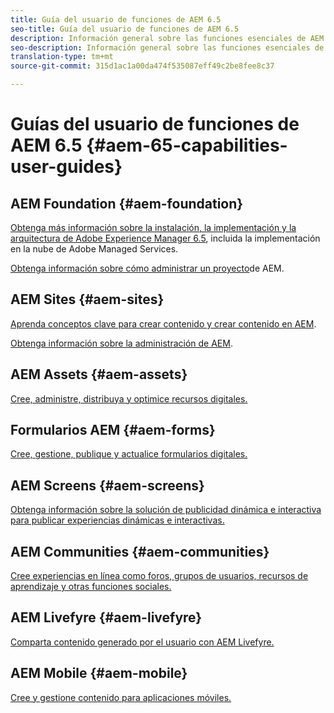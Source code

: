 ```yaml
---
title: Guía del usuario de funciones de AEM 6.5
seo-title: Guía del usuario de funciones de AEM 6.5
description: Información general sobre las funciones esenciales de AEM 6.5
seo-description: Información general sobre las funciones esenciales de AEM 6.5
translation-type: tm+mt
source-git-commit: 315d1ac1a00da474f535087eff49c2be8fee8c37

---
```



# Guías del usuario de funciones de AEM 6.5 {#aem-65-capabilities-user-guides}

## AEM Foundation {#aem-foundation}

[Obtenga más información sobre la instalación, la implementación y la arquitectura de Adobe Experience Manager 6.5](/help/sites-deploying/home.md), incluida la implementación en la nube de Adobe Managed Services.

[Obtenga información sobre cómo administrar un proyecto](/help/managing/home.md)de AEM.

## AEM Sites {#aem-sites}

[Aprenda conceptos clave para crear contenido y crear contenido en AEM](/help/sites-authoring/home.md).

[Obtenga información sobre la administración de AEM](/help/sites-administering/home.md).

## AEM Assets {#aem-assets}

[Cree, administre, distribuya y optimice recursos digitales.](/help/assets/home.md)

## Formularios AEM {#aem-forms}

[Cree, gestione, publique y actualice formularios digitales.](/help/forms/home.md)

## AEM Screens {#aem-screens}

[Obtenga información sobre la solución de publicidad dinámica e interactiva para publicar experiencias dinámicas e interactivas.](https://docs.adobe.com/content/help/en/experience-manager-screens/user-guide/aem-screens-introduction.html)

## AEM Communities {#aem-communities}

[Cree experiencias en línea como foros, grupos de usuarios, recursos de aprendizaje y otras funciones sociales.](/help/communities/home.md)

## AEM Livefyre {#aem-livefyre}

[Comparta contenido generado por el usuario con AEM Livefyre.](https://marketing.adobe.com/resources/help/en_US/livefyre/home.html)

## AEM Mobile {#aem-mobile}

[Cree y gestione contenido para aplicaciones móviles.](/help/mobile/home.md)
